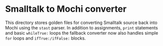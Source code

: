 # Smalltalk to Mochi converter

This directory stores golden files for converting Smalltalk source back into Mochi using the `stast` parser. In addition to assignments, `print` statements and basic `whileTrue:` loops the fallback converter now also handles simple `for` loops and `ifTrue:/ifFalse:` blocks.
